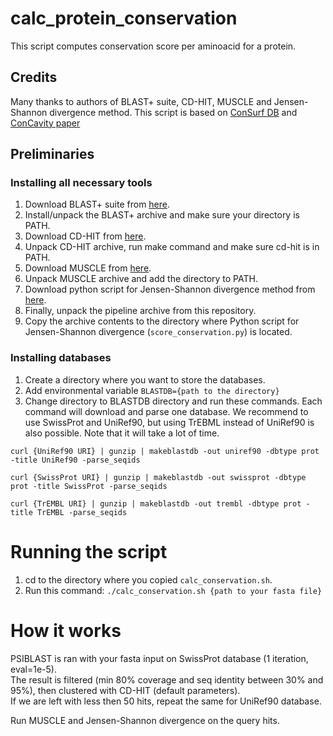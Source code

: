 # calc_protein_conservation
This script computes conservation score per aminoacid for a protein.

## Credits
Many thanks to authors of BLAST+ suite, CD-HIT, MUSCLE and Jensen-Shannon divergence method.
This script is based on [ConSurf DB](http://bental.tau.ac.il/new_ConSurfDB/overview.php) and [ConCavity paper](http://journals.plos.org/ploscompbiol/article?id=10.1371/journal.pcbi.1000585#s5)

## Preliminaries
### Installing all necessary tools
1. Download BLAST+ suite from [here](ftp://ftp.ncbi.nlm.nih.gov/blast/executables/blast+/LATEST/).
2. Install/unpack the BLAST+ archive and make sure your directory is PATH.
3. Download CD-HIT from [here](https://github.com/weizhongli/cdhit/releases).
4. Unpack CD-HIT archive, run make command and make sure cd-hit is in PATH.
5. Download MUSCLE from [here](http://www.drive5.com/muscle/downloads.htm).
6. Unpack MUSCLE archive and add the directory to PATH.
7. Download python script for Jensen-Shannon divergence method from [here](http://compbio.cs.princeton.edu/conservation/index.html).
8. Finally, unpack the pipeline archive from this repository.
9. Copy the archive contents to the directory where Python script for Jensen-Shannon divergence (`score_conservation.py`) is located.

### Installing databases

1. Create a directory where you want to store the databases.
2. Add environmental variable `BLASTDB={path to the directory}`
3. Change directory to BLASTDB directory and run these commands. Each command will download and parse one database. We recommend to use SwissProt and UniRef90, but using TrEBML instead of UniRef90 is also possible. Note that it will take a lot of time.

```
curl {UniRef90 URI} | gunzip | makeblastdb -out uniref90 -dbtype prot -title UniRef90 -parse_seqids

curl {SwissProt URI} | gunzip | makeblastdb -out swissprot -dbtype prot -title SwissProt -parse_seqids

curl {TrEMBL URI} | gunzip | makeblastdb -out trembl -dbtype prot -title TrEMBL -parse_seqids
```

# Running the script
1. cd to the directory where you copied `calc_conservation.sh`.
2. Run this command: ```./calc_conservation.sh {path to your fasta file}```

# How it works
PSIBLAST is ran with your fasta input on SwissProt database (1 iteration, eval=1e-5).   
The result is filtered (min 80% coverage and seq identity between 30% and 95%), then clustered with CD-HIT (default parameters).   
If we are left with less then 50 hits, repeat the same for UniRef90 database.  

Run MUSCLE and Jensen-Shannon divergence on the query hits.